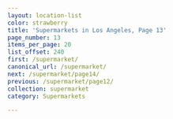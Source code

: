 ```yaml
---
layout: location-list
color: strawberry
title: 'Supermarkets in Los Angeles, Page 13'
page_number: 13
items_per_page: 20
list_offset: 240
first: /supermarket/
canonical_url: /supermarket/
next: /supermarket/page14/
previous: /supermarket/page12/
collection: supermarket
category: Supermarkets

---
```

